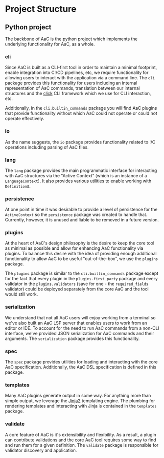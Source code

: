 # Project Structure

## Python project

The backbone of AaC is the python project which implements the underlying
functionality for AaC, as a whole.

### cli

Since AaC is built as a CLI-first tool in order to maintain a minimal footprint,
enable integration into CI/CD pipelines, etc, we require functionality for
allowing users to interact with the application via a command line. The `cli`
package provides this functionality for users including an internal
representation of AaC commands, translation between our internal structures and
the [click][1] CLI framework which we use for CLI interaction, etc.

Additionally, in the `cli.builtin_commands` package you will find AaC plugins
that provide functionality without which AaC could not operate or could not
operate effectively.

### io

As the name suggests, the `io` package provides functionality related to I/O
operations including parsing of AaC files.

### lang

The `lang` package provides the main programmatic interface for interacting with
AaC structures via the "Active Context" (which is an instance of a
`LanguageContext`). It also provides various utilities to enable working with
`Definition`s.

### persistence

At one point in time it was desirable to provide a level of persistence for the
`ActiveContext` so the `persistence` package was created to handle that.
Currently, however, it is unused and liable to be removed in a future version.

### plugins

At the heart of AaC's design philosophy is the desire to keep the core tool as
minimal as possible and allow for enhancing AaC functionality via plugins. To
balance this desire with the idea of providing enough additional functionality
to allow AaC to be useful "out-of-the-box", we use the `plugins` package.

The `plugins` package is similar to the `cli.builtin_commands` package except
for the fact that every plugin in the `plugins.first_party` package and every
validator in the `plugins.validators` (save for one - the `required_fields`
validator) could be deployed separately from the core AaC and the tool would
still work.

### serialization

We understand that not all AaC users will enjoy working from a terminal so we've
also built an AaC LSP server that enables users to work from an editor or IDE.
To account for the need to run AaC commands from a non-CLI interface, we've
provided JSON serialization for AaC commands and their arguments. The
`serialization` package provides this functionality.

### spec

The `spec` package provides utilities for loading and interacting with the core
AaC specification. Additionally, the AaC DSL specification is defined in this
package.

### templates

Many AaC plugins generate output in some way. For anything more than simple
output, we leverage the [Jinja2][2] templating engine. The plumbing for
rendering templates and interacting with Jinja is contained in the `templates`
package.

### validate

A core feature of AaC is it's extensibility and flexibility. As a result, a
plugin can contribute validations and the core AaC tool requires some way to
find and run them for a given definition. The `validate` package is responsible
for validator discovery and application.

[1]: https://click.palletsprojects.com/en/
[2]: https://jinja.palletsprojects.com/en/
